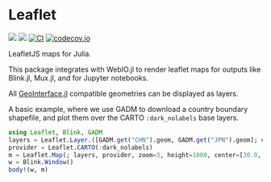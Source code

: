 # Leaflet

[![](https://img.shields.io/badge/docs-stable-blue.svg)](https://JuliaGeo.github.io/Leaflet.jl/stable)
[![](https://img.shields.io/badge/docs-dev-blue.svg)](https://JuliaGeo.github.io/Leaflet.jl/dev)
[![CI](https://github.com/JuliaGeo/Leaflet.jl/actions/workflows/ci.yml/badge.svg)](https://github.com/JuliaGeo/Leaflet.jl/actions/workflows/ci.yml)
[![codecov.io](http://codecov.io/github/JuliaGeo/Leaflet.jl/coverage.svg?branch=master)](http://codecov.io/github/yeesian/Leaflet.jl?branch=master)

LeafletJS maps for Julia.

This package integrates with WebIO.jl to render leaflet maps for outputs like 
Blink.jl, Mux.jl, and for Jupyter notebooks.

All [GeoInterface.jl](https://github.com/JuliaGeo/GeoInterface.jl) compatible geometries can be displayed as layers.

A basic example, where we use GADM to download a country boundary shapefile,
and plot them over the CARTO `:dark_nolabels` base layers.

```julia
using Leaflet, Blink, GADM
layers = Leaflet.Layer.([GADM.get("CHN").geom, GADM.get("JPN").geom]; color=:orange); 
provider = Leaflet.CARTO(:dark_nolabels)
m = Leaflet.Map(; layers, provider, zoom=3, height=1000, center=[30.0, 120.0]);
w = Blink.Window()
body!(w, m)
```
